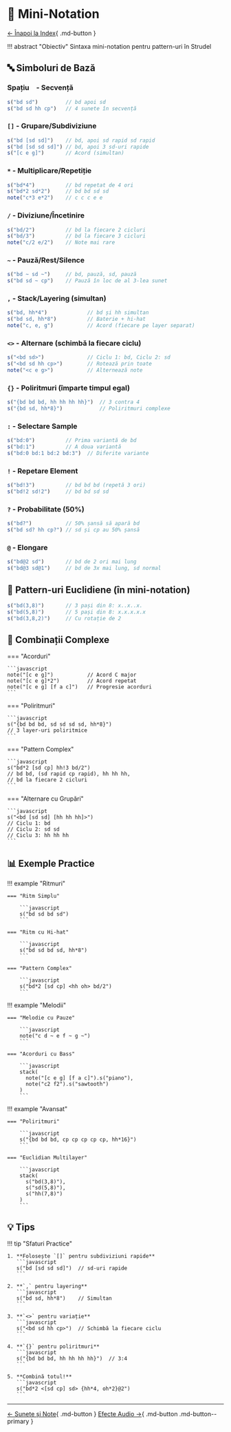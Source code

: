 # :memo: Mini-Notation

[← Înapoi la Index](00-Index.md){ .md-button }

!!! abstract "Obiectiv"
    Sintaxa mini-notation pentru pattern-uri în Strudel

## :abc: Simboluri de Bază

### Spațiu ` ` - Secvență

```javascript
s("bd sd")         // bd apoi sd
s("bd sd hh cp")   // 4 sunete în secvență
```

### `[]` - Grupare/Subdiviziune

```javascript
s("bd [sd sd]")    // bd, apoi sd rapid sd rapid
s("bd [sd sd sd]") // bd, apoi 3 sd-uri rapide
s("[c e g]")       // Acord (simultan)
```

### `*` - Multiplicare/Repetiție

```javascript
s("bd*4")          // bd repetat de 4 ori
s("bd*2 sd*2")     // bd bd sd sd
note("c*3 e*2")    // c c c e e
```

### `/` - Diviziune/Încetinire

```javascript
s("bd/2")          // bd la fiecare 2 cicluri
s("bd/3")          // bd la fiecare 3 cicluri
note("c/2 e/2")    // Note mai rare
```

### `~` - Pauză/Rest/Silence

```javascript
s("bd ~ sd ~")     // bd, pauză, sd, pauză
s("bd sd ~ cp")    // Pauză în loc de al 3-lea sunet
```

### `,` - Stack/Layering (simultan)

```javascript
s("bd, hh*4")             // bd și hh simultan
s("bd sd, hh*8")          // Baterie + hi-hat
note("c, e, g")           // Acord (fiecare pe layer separat)
```

### `<>` - Alternare (schimbă la fiecare ciclu)

```javascript
s("<bd sd>")              // Ciclu 1: bd, Ciclu 2: sd
s("<bd sd hh cp>")        // Rotează prin toate
note("<c e g>")           // Alternează note
```

### `{}` - Poliritmuri (împarte timpul egal)

```javascript
s("{bd bd bd, hh hh hh hh}")  // 3 contra 4
s("{bd sd, hh*8}")            // Poliritmuri complexe
```

### `:` - Selectare Sample

```javascript
s("bd:0")          // Prima variantă de bd
s("bd:1")          // A doua variantă
s("bd:0 bd:1 bd:2 bd:3")  // Diferite variante
```

### `!` - Repetare Element

```javascript
s("bd!3")          // bd bd bd (repetă 3 ori)
s("bd!2 sd!2")     // bd bd sd sd
```

### `?` - Probabilitate (50%)

```javascript
s("bd?")           // 50% șansă să apară bd
s("bd sd? hh cp?") // sd și cp au 50% șansă
```

### `@` - Elongare

```javascript
s("bd@2 sd")       // bd de 2 ori mai lung
s("bd@3 sd@1")     // bd de 3x mai lung, sd normal
```

## :dart: Pattern-uri Euclidiene (în mini-notation)

```javascript
s("bd(3,8)")       // 3 pași din 8: x..x..x.
s("bd(5,8)")       // 5 pași din 8: x.x.x.x.x
s("bd(3,8,2)")     // Cu rotație de 2
```

## :link: Combinații Complexe

=== "Acorduri"

    ```javascript
    note("[c e g]")           // Acord C major
    note("[c e g]*2")         // Acord repetat
    note("[c e g] [f a c]")   // Progresie acorduri
    ```

=== "Poliritmuri"

    ```javascript
    s("{bd bd bd, sd sd sd sd, hh*8}")  
    // 3 layer-uri poliritmice
    ```

=== "Pattern Complex"

    ```javascript
    s("bd*2 [sd cp] hh!3 bd/2")
    // bd bd, (sd rapid cp rapid), hh hh hh, 
    // bd la fiecare 2 cicluri
    ```

=== "Alternare cu Grupări"

    ```javascript
    s("<bd [sd sd] [hh hh hh]>")
    // Ciclu 1: bd
    // Ciclu 2: sd sd
    // Ciclu 3: hh hh hh
    ```

## :bar_chart: Exemple Practice

!!! example "Ritmuri"

    === "Ritm Simplu"
    
        ```javascript
        s("bd sd bd sd")
        ```
    
    === "Ritm cu Hi-hat"
    
        ```javascript
        s("bd sd bd sd, hh*8")
        ```
    
    === "Pattern Complex"
    
        ```javascript
        s("bd*2 [sd cp] <hh oh> bd/2")
        ```

!!! example "Melodii"

    === "Melodie cu Pauze"
    
        ```javascript
        note("c d ~ e f ~ g ~")
        ```
    
    === "Acorduri cu Bass"
    
        ```javascript
        stack(
          note("[c e g] [f a c]").s("piano"),
          note("c2 f2").s("sawtooth")
        )
        ```

!!! example "Avansat"

    === "Poliritmuri"
    
        ```javascript
        s("{bd bd bd, cp cp cp cp cp, hh*16}")
        ```
    
    === "Euclidian Multilayer"
    
        ```javascript
        stack(
          s("bd(3,8)"),
          s("sd(5,8)"),
          s("hh(7,8)")
        )
        ```

## :bulb: Tips

!!! tip "Sfaturi Practice"

    1. **Folosește `[]` pentru subdiviziuni rapide**
       ```javascript
       s("bd [sd sd sd]")  // sd-uri rapide
       ```

    2. **`,` pentru layering**
       ```javascript
       s("bd sd, hh*8")    // Simultan
       ```

    3. **`<>` pentru variație**
       ```javascript
       s("<bd sd hh cp>")  // Schimbă la fiecare ciclu
       ```

    4. **`{}` pentru poliritmuri**
       ```javascript
       s("{bd bd bd, hh hh hh hh}")  // 3:4
       ```

    5. **Combină totul!**
       ```javascript
       s("bd*2 <[sd cp] sd> {hh*4, oh*2}@2")
       ```

---

<div class="grid" markdown>

[← Sunete și Note](01-Sunete-Note.md){ .md-button }
[Efecte Audio →](03-Efecte-Audio.md){ .md-button .md-button--primary }

</div>
